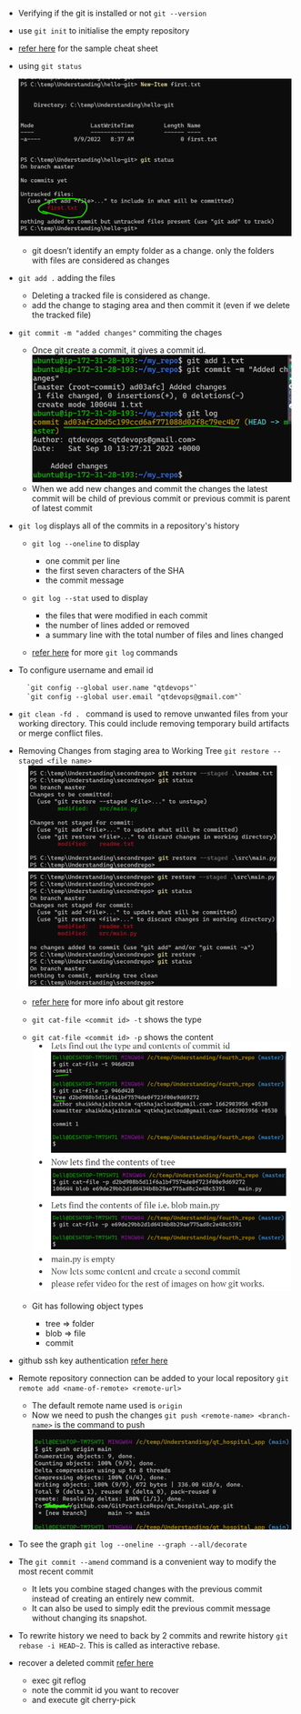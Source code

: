 * Verifying if the git is installed or not `git --version`
* use ``git init`` to initialise the empty repository
*  [refer here](https://www.atlassian.com/git/tutorials/atlassian-git-cheatsheet) for the sample cheat sheet
*  using `git status`

    ![Image](./Images/git2.png)
    * git doesn’t identify an empty folder as a change. only the folders with files are considered as changes
* `git add .` adding the files

    * Deleting a tracked file is considered as change.
    * add the change to staging area and then commit it (even if we delete the tracked file)
*  `git commit -m "added changes"` commiting the chages 

    * Once git create a commit, it gives a commit id.![Image](./Images/git3.png)
    * When we add new changes and commit the changes the latest commit will be child of previous commit or previous commit is parent of latest commit
* `git log` displays all of the commits in a repository's history 

    * `git log --oneline` to display 

        * one commit per line
        * the first seven characters of the SHA
        * the commit message
    *  `git log --stat` used to display

        * the files that were modified in each commit
        * the number of lines added or removed
        * a summary line with the total number of files and lines changed
   *  [refer here](https://www.freecodecamp.org/news/git-log-command/#:~:text=The%20git%20log%20command%20displays,author) for more `git log` commands
* To configure username and email id

        `git config --global user.name "qtdevops"`
        `git config --global user.email "qtdevops@gmail.com"`
* `git clean -fd . ` command is used to remove unwanted files from your working directory. This could include removing temporary build artifacts or merge conflict files.
* Removing Changes from staging area to Working Tree `git restore --staged <file name>` ![Image](./Images/git4.png)

    * [refer here](https://git-scm.com/docs/git-restore) for more info about git restore 
    * `git cat-file <commit id> -t` shows the type
    * `git cat-file <commit id> -p` shows the content ![Image](./Images/git5.png)
    * Git has following object types
        
        * tree => folder
        * blob => file
        * commit
* github ssh key authentication  [refer here](https://directdevops.blog/2022/09/13/devops-classroomnotes-13-sep-2022/)
* Remote repository connection can be added to your local repository `git remote add <name-of-remote> <remote-url>`

    * The default remote name used is `origin`
    * Now we need to push the changes `git push <remote-name> <branch-name>` is the command to push
    ![Image](./Images/git6.png)
* To see the graph `git log --oneline --graph --all/decorate`
* The `git commit --amend` command is a convenient way to modify the most recent commit

    * It lets you combine staged changes with the previous commit instead of creating an entirely new commit.
    * It can also be used to simply edit the previous commit message without changing its snapshot.
* To rewrite history we need to back by 2 commits and rewrite history `git rebase -i HEAD~2`. This is called as interactive rebase.
* recover a deleted commit [refer here](https://directdevops.blog/2022/09/17/devops-classroomnotes-17-sep-2022/) 

    * exec git reflog
    * note the commit id you want to recover
    * and execute git cherry-pick <commit id>